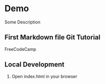 # Demo

Some Description

## First Markdown file Git Tutorial

FreeCodeCamp

## Local Development

1. Open index.html in your browser